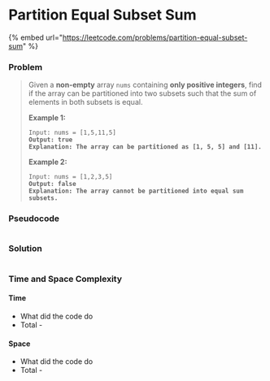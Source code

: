 # Partition Equal Subset Sum

{% embed url="https://leetcode.com/problems/partition-equal-subset-sum" %}

### Problem

> Given a **non-empty** array `nums` containing **only positive integers**, find if the array can be partitioned into two subsets such that the sum of elements in both subsets is equal.
>
> &#x20;
>
> **Example 1:**
>
> <pre><code>Input: nums = [1,5,11,5]
> <strong>Output: true
> </strong><strong>Explanation: The array can be partitioned as [1, 5, 5] and [11].</strong></code></pre>
>
> **Example 2:**
>
> <pre><code>Input: nums = [1,2,3,5]
> <strong>Output: false
> </strong><strong>Explanation: The array cannot be partitioned into equal sum subsets.</strong></code></pre>

### Pseudocode

```
```

### Solution

```
```

### Time and Space Complexity

#### Time

* What did the code do
* Total -

#### Space

* What did the code do
* Total -
